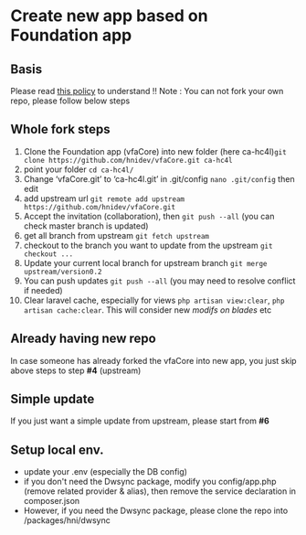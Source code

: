 # Create new app based on Foundation app

## Basis
Please read [this policy](https://docs.google.com/a/hni.org/document/d/1RRmBpsIYGE8Rsyi0WMgVAfNDIv7qt39xQ7KHXo7PyEg/edit?usp=sharing) to understand
!! Note : You can not fork your own repo, please follow below steps

## Whole fork steps
1. Clone the Foundation app (vfaCore) into new folder (here ca-hc4l)`git clone https://github.com/hnidev/vfaCore.git ca-hc4l`
2. point your folder `cd ca-hc4l/`
3. Change ‘vfaCore.git’ to ‘ca-hc4l.git’ in .git/config `nano .git/config` then edit
4. add upstream url `git remote add upstream https://github.com/hnidev/vfaCore.git`
5. Accept the invitation (collaboration), then `git push --all` (you can check master branch is updated)
6. get all branch from upstream `git fetch upstream`
7. checkout to the branch you want to update from the upstream `git checkout ...`
8. Update your current local branch for upstream branch `git merge upstream/version0.2`
9. You can push updates `git push --all` (you may need to resolve conflict if needed)
10. Clear laravel cache, especially for views `php artisan view:clear`, `php artisan cache:clear`. This will consider new *modifs on blades* etc

## Already having new repo
 In case someone has already forked the vfaCore into new app, you just skip above steps to step **#4** (upstream)

## Simple update
If you just want a simple update from upstream, please start from **#6**

## Setup local env.
* update your .env (especially the DB config)
* if you don't need the Dwsync package, modify you config/app.php (remove related provider & alias), then remove the service declaration in composer.json
* However, if you need the Dwsync package, please clone the repo into /packages/hni/dwsync 